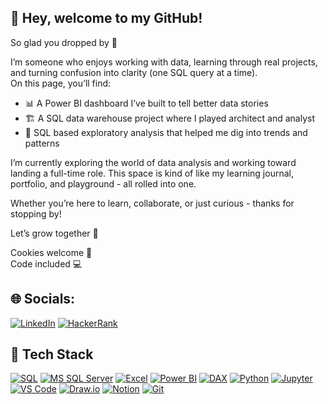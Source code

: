 ## 🌟 Hey, welcome to my GitHub!
So glad you dropped by 👋

I’m someone who enjoys working with data, learning through real projects, and turning confusion into clarity (one SQL query at a time).     
On this page, you’ll find:
- 📊 A Power BI dashboard I’ve built to tell better data stories
- 🏗️ A SQL data warehouse project where I played architect and analyst
- 🧠 SQL based exploratory analysis that helped me dig into trends and patterns

I’m currently exploring the world of data analysis and working toward landing a full-time role. This space is kind of like my learning journal, portfolio, and playground - all rolled into one.

Whether you’re here to learn, collaborate, or just curious - thanks for stopping by!  

Let’s grow together 🚀

Cookies welcome 🍪  
Code included 💻

## 🌐 Socials:

[![LinkedIn](https://img.shields.io/badge/LinkedIn-0077B5?style=for-the-badge&logo=linkedin&logoColor=white)](https://www.linkedin.com/in/tarun-kumar-508990192/)
[![HackerRank](https://img.shields.io/badge/HackerRank-111822?style=for-the-badge&logo=HackerRank&logoColor=2EC866)](https://www.hackerrank.com/profile/kTarun)

## 🧰 Tech Stack

[![SQL](https://img.shields.io/badge/SQL-025E8C?style=for-the-badge&logo=postgresql&logoColor=white)]()
[![MS SQL Server](https://img.shields.io/badge/MS_SQL_Server-CC2927?style=for-the-badge&logo=microsoftsqlserver&logoColor=white)]()
[![Excel](https://img.shields.io/badge/Excel-217346?style=for-the-badge&logo=microsoft-excel&logoColor=white)]()
[![Power BI](https://img.shields.io/badge/Power_BI-F2C811?style=for-the-badge&logo=powerbi&logoColor=black)]()
[![DAX](https://img.shields.io/badge/DAX-0C2340?style=for-the-badge&logo=powerbi&logoColor=yellow)]()
[![Python](https://img.shields.io/badge/Python-3776AB?style=for-the-badge&logo=python&logoColor=white)]()
[![Jupyter](https://img.shields.io/badge/Jupyter-F37626?style=for-the-badge&logo=jupyter&logoColor=white)]()
[![VS Code](https://img.shields.io/badge/VS_Code-007ACC?style=for-the-badge&logo=visual-studio-code&logoColor=white)]()
[![Draw.io](https://img.shields.io/badge/Draw.io-F08705?style=for-the-badge&logo=diagrams-dot-net&logoColor=white)]()
[![Notion](https://img.shields.io/badge/Notion-000000?style=for-the-badge&logo=notion&logoColor=white)]()
[![Git](https://img.shields.io/badge/Git-F05032?style=for-the-badge&logo=git&logoColor=white)]()
